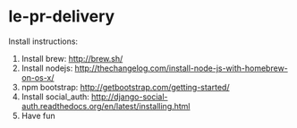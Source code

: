 # le-pr-delivery  
Install instructions:  
1. Install brew: http://brew.sh/  
2. Install nodejs: http://thechangelog.com/install-node-js-with-homebrew-on-os-x/  
3. npm bootstrap: http://getbootstrap.com/getting-started/  
4. Install social_auth: http://django-social-auth.readthedocs.org/en/latest/installing.html  
5. Have fun  
